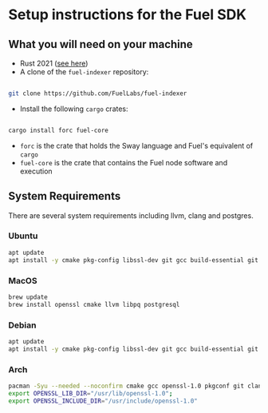 # Setup instructions for the Fuel SDK

## What you will need on your machine

- Rust 2021 ([see here](https://doc.rust-lang.org/cargo/getting-started/installation.html))
- A clone of the `fuel-indexer` repository:

```sh

git clone https://github.com/FuelLabs/fuel-indexer

```

- Install the following `cargo` crates:

```sh

cargo install forc fuel-core

```

- `forc` is the crate that holds the Sway language and Fuel's equivalent of `cargo`
- `fuel-core` is the crate that contains the Fuel node software and execution

## System Requirements

There are several system requirements including llvm, clang and postgres.

### Ubuntu

```bash
apt update
apt install -y cmake pkg-config libssl-dev git gcc build-essential git clang libclang-dev llvm libpq-dev
```

### MacOS

```bash
brew update
brew install openssl cmake llvm libpq postgresql
```

### Debian

```bash
apt update
apt install -y cmake pkg-config libssl-dev git gcc build-essential git clang libclang-dev llvm libpq-dev
```

### Arch

```bash
pacman -Syu --needed --noconfirm cmake gcc openssl-1.0 pkgconf git clang llvm11 llvm11-libs postgresql-libs
export OPENSSL_LIB_DIR="/usr/lib/openssl-1.0";
export OPENSSL_INCLUDE_DIR="/usr/include/openssl-1.0"
```
